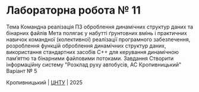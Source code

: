 ﻿# Лабораторна робота № 11

Тема
Командна реалізація ПЗ оброблення динамічних структур даних та бінарних файлів
Мета
полягає у набутті ґрунтовних вмінь і практичних навичок командної (колективної) реалізації програмного забезпечення, розроблення функцій оброблення динамічних структур даних, використання стандартних засобів С++ для керування динамічною пам’яттю та бінарними файловими потоками.
Завдання
Створити інформаційну систему "Розклад руху автобусів, АС Кропивницький" 
Варіант № 
5

Кропивницький | <a href="http://www.kntu.kr.ua/">ЦНТУ</a> | 2025